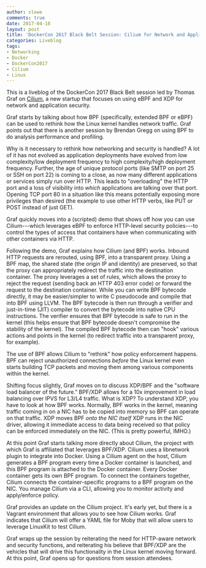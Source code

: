 ```yaml
---
author: slowe
comments: true
date: 2017-04-18
layout: post
title: 'DockerCon 2017 Black Belt Session: Cilium for Network and Application Security'
categories: Liveblog
tags:
- Networking
- Docker
- DockerCon2017
- Cilium
- Linux
---
```


This is a liveblog of the DockerCon 2017 Black Belt session led by Thomas Graf on [Cilium][link-1], a new startup that focuses on using eBPF and XDP for network and application security.

Graf starts by talking about how BPF (specifically, extended BPF or eBPF) can be used to rethink how the Linux kernel handles network traffic. Graf points out that there is another session by Brendan Gregg on using BPF to do analysis performance and profiling.

Why is it necessary to rethink how networking and security is handled? A lot of it has not evolved as application deployments have evolved from low complexity/low deployment frequency to high complexity/high deployment frequency. Further, the age of unique protocol ports (like SMTP on port 25 or SSH on port 22) is coming to a close, as now many different applications or services simply run over HTTP. This leads to "overloading" the HTTP port and a loss of visibility into _which_ applications are talking over that port. Opening TCP port 80 in a situation like this means potentially exposing more privileges than desired (the example to use other HTTP verbs, like PUT or POST instead of just GET).

Graf quickly moves into a (scripted) demo that shows off how you can use Cilium---which leverages eBPF to enforce HTTP-level security policies---to control the types of access that containers have when communicating with other containers via HTTP.

Following the demo, Graf explains how Cilium (and BPF) works. Inbound HTTP requests are rerouted, using BPF, into a transparent proxy. Using a BPF map, the shared state (the origin IP and identity) are preserved, so that the proxy can appropriately redirect the traffic into the destination container. The proxy leverages a set of rules, which allows the proxy to reject the request (sending back an HTTP 403 error code) or forward the request to the destination container. While you can write BPF bytecode directly, it may be easier/simpler to write C pseudocode and compile that into BPF using LLVM. The BPF bytecode is then run through a verifier and just-in-time (JIT) compiler to convert the bytecode into native CPU instructions. The verifier ensures that BPF bytecode is safe to run in the kernel (this helps ensure that BPF bytecode doesn't compromise the stability of the kernel). The compiled BPF bytecode then can "hook" various actions and points in the kernel (to redirect traffic into a transparent proxy, for example).

The use of BPF allows Cilium to "rethink" how policy enforcement happens. BPF can reject unauthorized connections _before_ the Linux kernel even starts building TCP packets and moving them among various components within the kernel.

Shifting focus slightly, Graf moves on to discuss XDP/BPF and the "software load balancer of the future." BPF/XDP allows for a 10x improvement in load balancing over IPVS for L3/L4 traffic. What is XDP? To understand XDP, you have to look at how BPF works. Normally, BPF works in the kernel, meaning traffic coming in on a NIC has to be copied into memory so BPF can operate on that traffic. XDP moves BPF _onto the NIC itself_ XDP runs in the NIC driver, allowing it immediate access to data being received so that policy can be enforced immediately on the NIC. (This is pretty powerful, IMHO.)

At this point Graf starts talking more directly about Cilium, the project with which Graf is affiliated that leverages BPF/XDP. Cilium uses a libnetwork plugin to integrate into Docker. Using a Cilium agent on the host, Cilium generates a BPF program every time a Docker container is launched, and this BPF program is attached to the Docker container. Every Docker container gets its own BPF program. To connect the containers together, Cilium connects the container-specific programs to a BPF program on the NIC. You manage Cilium via a CLI, allowing you to monitor activity and apply/enforce policy.

Graf provides an update on the Cilium project. It's early yet, but there is a Vagrant environment that allows you to see how Cilium works. Graf indicates that Cilium will offer a YAML file for Moby that will allow users to leverage LinuxKit to test Cilium.

Graf wraps up the session by reiterating the need for HTTP-aware network and security functions, and reiterating his believe that BPF/XDP are the vehicles that will drive this functionality in the Linux kernel moving forward. At this point, Graf opens up for questions from session attendees.


[link-1]: http://cilium.io/
